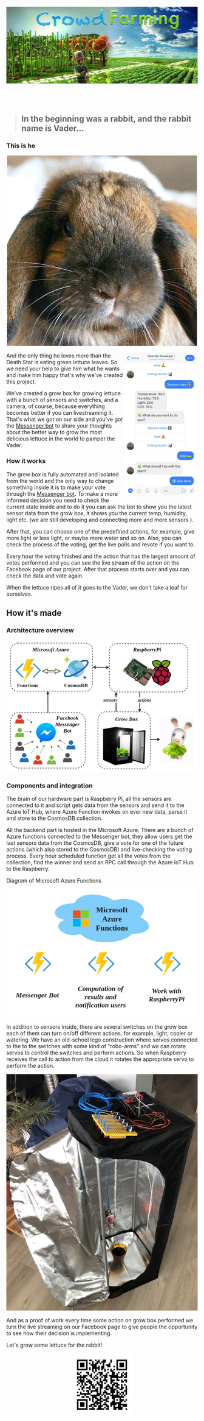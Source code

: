 ![alt text](docs/images/header.jpg "CrowdFarming")


<br/>
<br/> 
  
> ## In the beginning was a rabbit, and the rabbit name is Vader...



### This is he

<div align="center">

![alt text](docs/images/vader.jpeg "The Vader")

</div>

<img align="right" src="docs/images/bot.jpg" height="380px">

And the only thing he loves more than the Death Star is eating green lettuce leaves. So we need your help to give him what he wants and make him happy that's why we've created this project.

We've created a grow box for growing lettuce with a bunch of sensors and switches, and a camera, of course, because everything becomes better if you can livestreaming it. That's what we got on our side and you've got the [Messenger bot](https://www.facebook.com/Green-Bot-Messenger-196489871202541/) to share your thoughts about the better way to grow the most delicious lettuce in the world to pamper the Vader.

### How it works

The grow box is fully automated and isolated from the world and the only way to change something inside it is to make your vote through the [Messenger bot](https://www.facebook.com/Green-Bot-Messenger-196489871202541/). To make a more informed decision you need to check the current state inside and to do it you can ask the bot to show you the latest sensor data from the grow box, it shows you the current temp, humidity, light etc. (we are still developing and  connecting more and more sensors ). 

After that, you can choose one of the predefined actions, for example, give more light or less light, or maybe more water and so on. Also, you can check the process of the voting, get the live polls and revote if you want to.

Every hour the voting finished and the action that has the largest amount of votes performed and you can see the live stream of the action on the Facebook page of our project. After that process starts over and you can check the data and vote again.

When the lettuce ripes all of it goes to the Vader, we don't take a leaf for ourselves.

## How it's made

### Architecture overview

<div align="center">

![alt text](docs/images/components.jpg "GreenFarm Architecture")

</div>

### Components and integration

The brain of our hardware part is Raspberry Pi, all the sensors are connected to it and script gets data from the sensors and send it to the Azure IoT Hub, where Azure Function invokes on ever new data, parse it and store to the CosmosDB collection.

All the backend part is hosted in the Microsoft Azure. There are a bunch of Azure functions connected to the Messenger bot, they allow users get the last sensors data from the CosmosDB, give a vote for one of the future actions (which also stored to the CosmosDB) and live-checking the voting process. Every hour scheduled function get all the votes from the collection, find the winner and send an RPC call through the Azure IoT Hub to the Raspberry.

Diagram of Microsoft Azure Functions

<div align="center">

![alt text](docs/images/functions.png "Microsoft Azure Functions")

</div>

In addition to sensors inside, there are several switches on the grow box each of them can turn on/off different actions, for example, light, cooler or watering. We have an old-school lego construction where servos connected to the to the switches with some kind of "robo-arms" and we can rotate servos to control the switches and perform actions. So when Raspberry receives the call to action from the cloud it rotates the appropriate servo to perform the action.

<div align="center">

![alt text](docs/images/thing.jpg "The main construction")

</div>

And as a proof of work every time some action on grow box performed we turn the live streaming on our Facebook page to give people the opportunity to see how their decision is implementing.

Let's grow some lettuce for the rabbit!

<div align="center">

![alt text](docs/images/qr-code.gif "QR-code")

</div>

